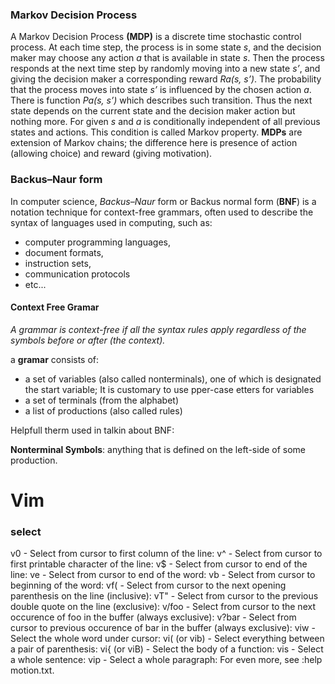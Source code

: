 ### Markov Decision Process
A Markov Decision Process  **(MDP)** is a discrete time stochastic control process. At each time step, the process is in some state *s*, and the decision maker may choose any action *a* that is available in state *s*. Then the process responds at the next time step by  randomly moving into a new state *s’*, and giving the decision maker a corresponding reward *Ra(s, s’)*. The probability that the process moves into state *s’* is influenced by the chosen action *a*. There is function *Pa(s, s’)* which describes such transition. Thus the next state depends on the current state and the decision maker action but nothing more. For given *s* and *a* is conditionally independent of all previous states and actions. This condition is called Markov property. **MDPs** are extension of Markov chains; the difference here is presence of action (allowing choice) and reward (giving motivation). 

### Backus–Naur form
In computer science, *Backus–Naur* form or Backus normal form (**BNF**) is a notation technique for context-free grammars, often used to describe the syntax of languages used in computing, such as:
- computer programming languages,
- document formats,
- instruction sets,
- communication protocols
- etc...

#### Context Free Gramar

*A grammar is context-free if all the syntax rules apply regardless of the symbols before or after (the context).*

a **gramar** consists of:
- a set of variables (also called nonterminals), one of which is designated the start variable; It is customary to use pper-case etters for variables
- a set of terminals (from the alphabet)
- a list of productions (also called rules)

Helpfull therm used in talkin about BNF:

**Nonterminal Symbols**: anything that is defined on the left-side of some production.

# Vim

### select
v0 - Select from cursor to first column of the line:
v^ - Select from cursor to first printable character of the line:
v$ - Select from cursor to end of the line:
ve - Select from cursor to end of the word:
vb - Select from cursor to beginning of the word:
vf( - Select from cursor to the next opening parenthesis on the line (inclusive):
vT" - Select from cursor to the previous double quote on the line (exclusive):
v/foo<CR> - Select from cursor to the next occurence of foo in the buffer (always exclusive):
v?bar<CR> - Select from cursor to previous occurence of bar in the buffer (always exclusive):
viw - Select the whole word under cursor:
vi( (or vib) - Select everything between a pair of parenthesis:
vi{ (or viB) - Select the body of a function:
vis - Select a whole sentence:
vip - Select a whole paragraph:
For even more, see :help motion.txt.
